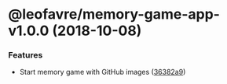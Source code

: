 # @leofavre/memory-game-app-v1.0.0 (2018-10-08)


### Features

* Start memory game with GitHub images ([36382a9](https://github.com/leofavre/memory-game/commit/36382a9))
